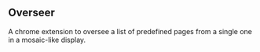 ## Overseer

A chrome extension to oversee a list of predefined pages from a single one in a mosaic-like display.
